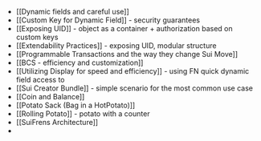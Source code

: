 
- [[Dynamic fields and careful use]]
- [[Custom Key for Dynamic Field]] - security guarantees 
- [[Exposing UID]] - object as a container + authorization based on custom keys
- [[Extendability Practices]] - exposing UID, modular structure
- [[Programmable Transactions and the way they change Sui Move]]
- [[BCS - efficiency and customization]]
- [[Utilizing Display for speed and efficiency]] - using FN quick dynamic field access to
- [[Sui Creator Bundle]] - simple scenario for the most common use case
- [[Coin and Balance]]
- [[Potato Sack (Bag in a HotPotato)]] 
- [[Rolling Potato]] - potato with a counter 
- [[SuiFrens Architecture]]
- 

